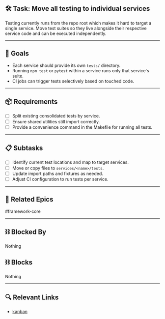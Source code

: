 ## 🛠️ Task: Move all testing to individual services

Testing currently runs from the repo root which makes it hard to target a
single service. Move test suites so they live alongside their respective
service code and can be executed independently.

---

## 🎯 Goals

- Each service should provide its own `tests/` directory.
- Running `npm test` or `pytest` within a service runs only that service's
  suite.
- CI jobs can trigger tests selectively based on touched code.

---

## 📦 Requirements

- [ ] Split existing consolidated tests by service.
- [ ] Ensure shared utilities still import correctly.
- [ ] Provide a convenience command in the Makefile for running all tests.

---

## 📋 Subtasks

- [ ] Identify current test locations and map to target services.
- [ ] Move or copy files to `services/<name>/tests`.
- [ ] Update import paths and fixtures as needed.
- [ ] Adjust CI configuration to run tests per service.

---

## 🔗 Related Epics

#framework-core

---

## ⛓️ Blocked By

Nothing

## ⛓️ Blocks

Nothing

---

## 🔍 Relevant Links

- [kanban](../boards/kanban.md)

